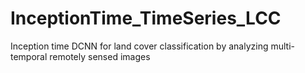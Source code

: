 # InceptionTime_TimeSeries_LCC
Inception time DCNN for land cover classification by analyzing multi-temporal remotely sensed images
